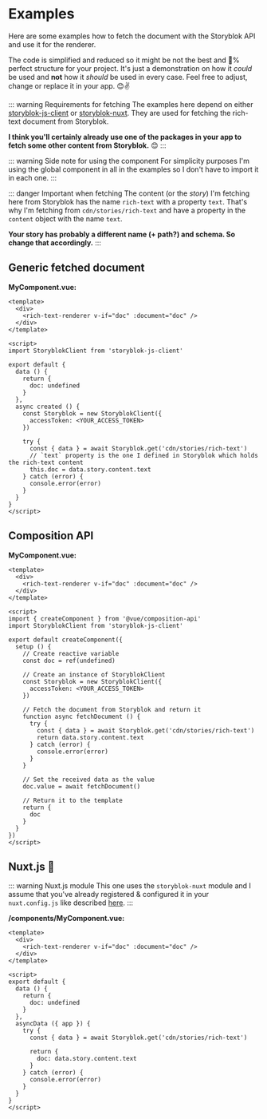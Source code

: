 # Examples

Here are some examples how to fetch the document with the Storyblok API and use it for the renderer.

The code is simplified and reduced so it might be not the best and :100:% perfect structure for your project.
It's just a demonstration on how it *could* be used and **not** how it *should* be used in every case.
Feel free to adjust, change or replace it in your app. :blush::v:

::: warning Requirements for fetching
The examples here depend on either [storyblok-js-client](https://github.com/storyblok/storyblok-js-client) or [storyblok-nuxt](https://github.com/storyblok/storyblok-nuxt).
They are used for fetching the rich-text document from Storyblok.

**I think you'll certainly already use one of the packages in your app to fetch some other content from Storyblok.** :blush:
:::

::: warning Side note for using the component
For simplicity purposes I'm using the global component in all in the examples so I don't have to import it in each one. 
:::

::: danger Important when fetching
The content (or the *story*) I'm fetching here from Storyblok has the name `rich-text` with a property `text`.
That's why I'm fetching from `cdn/stories/rich-text` and have a property in the `content` object with the name `text`.

**Your story has probably a different name (+ path?) and schema. So change that accordingly.**
:::

## Generic fetched document

**MyComponent.vue:**

``` vue
<template>
  <div>
    <rich-text-renderer v-if="doc" :document="doc" />
  </div>
</template>

<script>
import StoryblokClient from 'storyblok-js-client'

export default {
  data () {
    return {
      doc: undefined
    }
  },
  async created () {
    const Storyblok = new StoryblokClient({
      accessToken: <YOUR_ACCESS_TOKEN>
    })

    try {
      const { data } = await Storyblok.get('cdn/stories/rich-text')
      // `text` property is the one I defined in Storyblok which holds the rich-text content
      this.doc = data.story.content.text
    } catch (error) {
      console.error(error)
    }
  }
}
</script>
```

## Composition API

**MyComponent.vue:**

``` vue
<template>
  <div>
    <rich-text-renderer v-if="doc" :document="doc" />
  </div>
</template>

<script>
import { createComponent } from '@vue/composition-api'
import StoryblokClient from 'storyblok-js-client'

export default createComponent({
  setup () {
    // Create reactive variable
    const doc = ref(undefined)

    // Create an instance of StoryblokClient
    const Storyblok = new StoryblokClient({
      accessToken: <YOUR_ACCESS_TOKEN>
    })

    // Fetch the document from Storyblok and return it
    function async fetchDocument () {
      try {
        const { data } = await Storyblok.get('cdn/stories/rich-text')
        return data.story.content.text
      } catch (error) {
        console.error(error)
      }
    }

    // Set the received data as the value
    doc.value = await fetchDocument()

    // Return it to the template
    return {
      doc
    }
  }
})
</script>
```

## Nuxt.js :green_heart:

::: warning Nuxt.js module
This one uses the `storyblok-nuxt` module and I assume that you've already registered & configured it in your `nuxt.config.js` like described [here](https://github.com/storyblok/storyblok-nuxt#readme).
:::

**/components/MyComponent.vue:**

``` vue
<template>
  <div>
    <rich-text-renderer v-if="doc" :document="doc" />
  </div>
</template>

<script>
export default {
  data () {
    return {
      doc: undefined
    }
  },
  asyncData ({ app }) {
    try {
      const { data } = await Storyblok.get('cdn/stories/rich-text')

      return {
        doc: data.story.content.text
      }
    } catch (error) {
      console.error(error)
    }
  }
}
</script>
```

